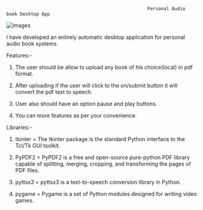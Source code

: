                                                         Personal Audio book Desktop App



   ![images](https://user-images.githubusercontent.com/68140840/180727585-d7028799-83a8-44b2-a6b8-34c6864b94ee.jpeg)





I have developed an entirely automatic desktop application for personal audio book systems.

Features:-

1. The user should be allow to upload any book of his choice(local) in pdf format.

2. After uploading if the user will click to the on/submit button it will convert the pdf text to
speech.

3. User also should have an option pause and play buttons.

4. You can more features as per your convenience.

Libraries:-

1. tkinter = The tkinter package is the standard Python interface to the Tcl/Tk GUI toolkit.

2. PyPDF2  = PyPDF2 is a free and open-source pure-python PDF library capable of splitting, merging, cropping, and transforming the pages of PDF files. 

3. pyttsx3 = pyttsx3 is a text-to-speech conversion library in Python.

4. pygame  = Pygame is a set of Python modules designed for writing video games.
